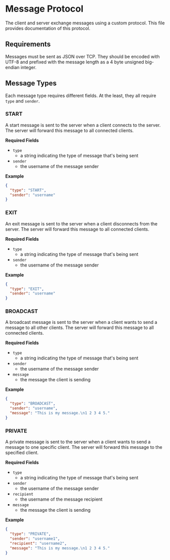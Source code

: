 # Message Protocol

The client and server exchange messages using a custom protocol. This file provides documentation of this protocol.

## Requirements

Messages must be sent as JSON over TCP. They should be encoded with UTF-8 and prefixed with the message length as a 4 byte unsigned big-endian integer. 

## Message Types

Each message type requires different fields. At the least, they all require `type` and `sender`.

### START

A start message is sent to the server when a client connects to the server. The server will forward this message to all connected clients.

**Required Fields**
  - `type`
    - a string indicating the type of message that's being sent
  - `sender`
    - the username of the message sender

**Example**

```json
{
  "type": "START",
  "sender": "username"
}
```

### EXIT

An exit message is sent to the server when a client disconnects from the server. The server will forward this message to all connected clients.

**Required Fields**
  - `type`
    - a string indicating the type of message that's being sent
  - `sender`
    - the username of the message sender

**Example**

```json
{
  "type": "EXIT",
  "sender": "username"
}
```

### BROADCAST

A broadcast message is sent to the server when a client wants to send a message to all other clients. The server will forward this message to all connected clients.

**Required Fields**
  - `type`
    - a string indicating the type of message that's being sent
  - `sender`
    - the username of the message sender
  - `message`
    - the message the client is sending

**Example**

```json
{
  "type": "BROADCAST",
  "sender": "username",
  "message": "This is my message.\n1 2 3 4 5."
}
```

### PRIVATE

A private message is sent to the server when a client wants to send a message to one specific client. The server will forward this message to the specified client.

**Required Fields**
  - `type`
    - a string indicating the type of message that's being sent
  - `sender`
    - the username of the message sender
  - `recipient`
    - the username of the message recipient
  - `message`
    - the message the client is sending

**Example**

```json
{
  "type": "PRIVATE",
  "sender": "username1",
  "recipient": "username2",
  "message": "This is my message.\n1 2 3 4 5."
}
```
